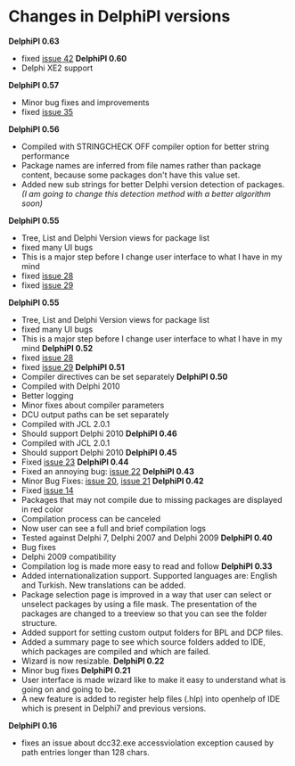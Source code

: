 # Changes in DelphiPI versions #
**DelphiPI 0.63**
  * fixed [issue 42](https://code.google.com/p/delphipi/issues/detail?id=42)
**DelphiPI 0.60**
  * Delphi XE2 support

**DelphiPI 0.57**
  * Minor bug fixes and improvements
  * fixed [issue 35](https://code.google.com/p/delphipi/issues/detail?id=35)

**DelphiPI 0.56**
  * Compiled with STRINGCHECK OFF compiler option for better string performance
  * Package names are inferred from file names rather than package content, because some packages don't have this value set.
  * Added new sub strings for better Delphi version detection of packages. _(I am going to change this detection method with a better algorithm soon)_

**DelphiPI 0.55**
  * Tree, List and Delphi Version views for package list
  * fixed many UI bugs
  * This is a major step before I change user interface to what I have in my mind
  * fixed [issue 28](https://code.google.com/p/delphipi/issues/detail?id=28)
  * fixed [issue 29](https://code.google.com/p/delphipi/issues/detail?id=29)

**DelphiPI 0.55**
  * Tree, List and Delphi Version views for package list
  * fixed many UI bugs
  * This is a major step before I change user interface to what I have in my mind
**DelphiPI 0.52**
  * fixed [issue 28](https://code.google.com/p/delphipi/issues/detail?id=28)
  * fixed [issue 29](https://code.google.com/p/delphipi/issues/detail?id=29)
**DelphiPI 0.51**
  * Compiler directives can be set separately
**DelphiPI 0.50**
  * Compiled with Delphi 2010
  * Better logging
  * Minor fixes about compiler parameters
  * DCU output paths can be set separately
  * Compiled with JCL 2.0.1
  * Should support Delphi 2010
**DelphiPI 0.46**
  * Compiled with JCL 2.0.1
  * Should support Delphi 2010
**DelphiPI 0.45**
  * Fixed [issue 23](https://code.google.com/p/delphipi/issues/detail?id=23)
**DelphiPI 0.44**
  * Fixed an annoying bug: [issue 22](https://code.google.com/p/delphipi/issues/detail?id=22)
**DelphiPI 0.43**
  * Minor Bug Fixes: [issue 20](https://code.google.com/p/delphipi/issues/detail?id=20), [issue 21](https://code.google.com/p/delphipi/issues/detail?id=21)
**DelphiPI 0.42**
  * Fixed [issue 14](https://code.google.com/p/delphipi/issues/detail?id=14)
  * Packages that may not compile due to missing packages are displayed in red color
  * Compilation process can be canceled
  * Now user can see a full and brief compilation logs
  * Tested against Delphi 7, Delphi 2007 and Delphi 2009
**DelphiPI 0.40**
  * Bug fixes
  * Delphi 2009 compatibility
  * Compilation log is made more easy to read and follow
**DelphiPI 0.33**
  * Added internationalization support. Supported languages are: English and Turkish. New translations can be added.
  * Package selection page is improved in a way that user can select or unselect packages by using a file mask. The presentation of the packages are changed to a treeview so that you can see the folder structure.
  * Added support for setting custom output folders for BPL and DCP files.
  * Added a summary page to see which source folders added to IDE, which packages are compiled and which are failed.
  * Wizard is now resizable.
**DelphiPI 0.22**
  * Minor bug fixes
**DelphiPI 0.21**
  * User interface is made wizard like to make it easy to understand what is going on and going to be.
  * A new feature is added to register help files (.hlp) into openhelp of IDE which is present in Delphi7 and previous versions.

**DelphiPI 0.16**
  * fixes an issue about dcc32.exe accessviolation exception caused by path entries longer than 128 chars.